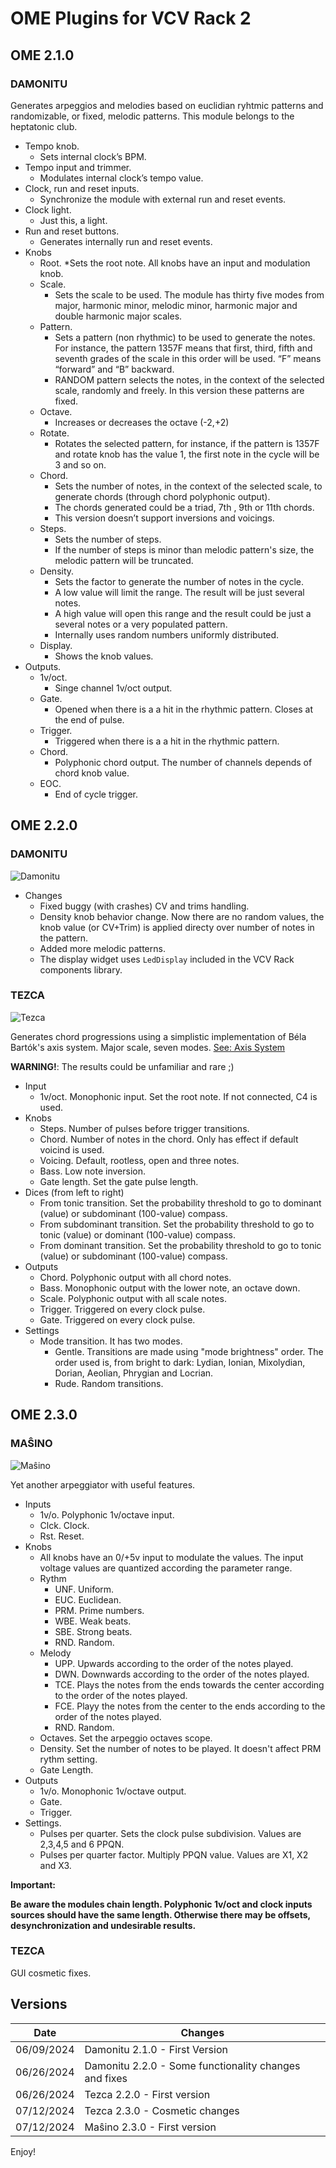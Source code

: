 # OME Plugins for VCV Rack 2

## OME 2.1.0
### DAMONITU

Generates arpeggios and melodies based on euclidian ryhtmic patterns and randomizable, or fixed, melodic patterns. This module belongs to the heptatonic club.

* Tempo knob. 
  * Sets internal clock’s BPM.
* Tempo input and trimmer. 
    * Modulates internal clock’s tempo value.
* Clock, run and reset inputs.
  * Synchronize the module with external run and reset events.
* Clock light.
  * Just this, a light.
* Run and reset buttons.
  * Generates internally run and reset events.
* Knobs
  * Root.
    *Sets the root note. All knobs have an input and modulation knob.
  * Scale.
    * Sets the scale to be used. The module has thirty five modes from major, harmonic minor, melodic minor, harmonic major and double harmonic major scales.
  * Pattern.
    * Sets a pattern (non rhythmic) to be used to generate the notes. For instance, the pattern 1357F means that first, third, fifth and seventh grades of the scale in this order will be used. “F” means “forward” and “B” backward. 
    * RANDOM pattern selects the notes, in the context of the selected scale, randomly and freely. In this version these patterns are fixed. 
  * Octave. 
    * Increases or decreases the octave (-2,+2)
  * Rotate.
    * Rotates the selected pattern, for instance, if the pattern is 1357F and rotate knob has the value 1, the first note in the cycle will be 3 and so on. 
  * Chord.
    * Sets the number of notes, in the context of the selected scale, to generate chords (through chord polyphonic output). 
    * The chords generated could be a triad, 7th , 9th or 11th chords.
    * This version doesn’t support inversions and voicings.
  * Steps.
    * Sets the number of steps. 
    * If the number of steps is minor than melodic pattern's size, the melodic pattern will be truncated.
  * Density.
    * Sets the factor to generate the number of notes in the cycle. 
    * A low value will limit the range. The result will be just several notes.
    * A high value will open this range and the result could be just a several notes or a very populated pattern.
    * Internally uses random numbers uniformly distributed.
  * Display.
    * Shows the knob values.
* Outputs.
  * 1v/oct. 
    * Singe channel 1v/oct output.
  * Gate. 
    * Opened when there is a a hit in the rhythmic pattern. Closes at the end of pulse.
  * Trigger. 
    * Triggered when there is a a hit in the rhythmic pattern.
  * Chord.
    * Polyphonic chord output. The number of channels depends of chord knob value.
  * EOC.
    * End of cycle trigger.
## OME 2.2.0
### DAMONITU
![Damonitu](Damonitu220.png?raw=true "Damonitu")
* Changes
  * Fixed buggy (with crashes) CV and trims handling.
  * Density knob behavior change. Now there are no random values, the knob value (or CV+Trim) is applied directy over number of notes in the pattern.
  * Added more melodic patterns.
  * The display widget uses <code>LedDisplay</code> included in the VCV Rack components library.
### TEZCA
![Tezca](Tezca220.png?raw=true "Tezca")

Generates chord progressions using a simplistic implementation of Béla Bartók's axis system. Major scale, seven modes. [See: Axis System](https://ib-aural.com/bartoks-axis-theory/)

**WARNING!**: The results could be unfamiliar and rare ;)

* Input
  * 1v/oct. Monophonic input. Set the root note. If not connected, C4 is used.
* Knobs
  * Steps. Number of pulses before trigger transitions.
  * Chord. Number of notes in the chord. Only has effect if default voicind is used.
  * Voicing. Default, rootless, open and three notes.
  * Bass. Low note inversion.
  * Gate length. Set the gate pulse length.
* Dices (from left to right)
  * From tonic transition. Set the probability threshold to go to dominant (value) or subdominant (100-value) compass.
  * From subdominant transition. Set the probability threshold to go to tonic (value) or dominant (100-value) compass.
  * From dominant transition. Set the probability threshold to go to tonic (value) or subdominant (100-value) compass.
* Outputs
  * Chord. Polyphonic output with all chord notes.
  * Bass. Monophonic output with the lower note, an octave down.
  * Scale. Polyphonic output with all scale notes.
  * Trigger. Triggered on every clock pulse.
  * Gate. Triggered on every clock pulse.
* Settings
  * Mode transition. It has two modes.
    * Gentle. Transitions are made using "mode brightness" order. The order used is, from bright to dark: Lydian, Ionian, Mixolydian, Dorian, Aeolian, Phrygian and Locrian.
    * Rude. Random transitions. 

## OME 2.3.0
### MAŜINO
![Maŝino](Masino230.png?raw=true "Tezca")

Yet another arpeggiator with useful features.
* Inputs
  * 1v/o. Polyphonic 1v/octave input.
  * Clck. Clock.
  * Rst. Reset.
* Knobs
  * All knobs have an 0/+5v input to modulate the values. The input voltage values are quantized according the parameter range. 
  * Rythm
    *  UNF. Uniform.
    *  EUC. Euclidean.
    *  PRM. Prime numbers.
    *  WBE. Weak beats.
    *  SBE. Strong beats.
    *  RND. Random.
  * Melody
    * UPP. Upwards according to the order of the notes played.
    * DWN. Downwards according to the order of the notes played.
    * TCE. Plays the notes from the ends towards the center according to the order of the notes played.
    * FCE. Playy the notes from the center to the ends according to the order of the notes played.
    * RND. Random.
  * Octaves. Set the arpeggio octaves scope.
  * Density. Set the number of notes to be played. It doesn't affect PRM rythm setting. 
  * Gate Length. 
* Outputs
  * 1v/o. Monophonic 1v/octave output.
  * Gate.
  * Trigger.
* Settings.
  * Pulses per quarter. Sets the clock pulse subdivision. Values are 2,3,4,5 and 6 PPQN.
  * Pulses per quarter factor. Multiply PPQN value. Values are X1, X2 and X3.
 
**Important:**

**Be aware the modules chain length. Polyphonic 1v/oct and clock inputs sources should have the same length. Otherwise there may be offsets, desynchronization and undesirable results.**

### TEZCA
GUI cosmetic fixes. 
## Versions

| Date  | Changes |
| ------------- | ------------- |
| 06/09/2024  | Damonitu 2.1.0 - First Version  |
| 06/26/2024  | Damonitu 2.2.0 - Some functionality changes and fixes  |
| 06/26/2024  | Tezca 2.2.0 - First version  |
| 07/12/2024  | Tezca 2.3.0 - Cosmetic changes  |
| 07/12/2024  | Maŝino 2.3.0 - First version  |


Enjoy!

 


